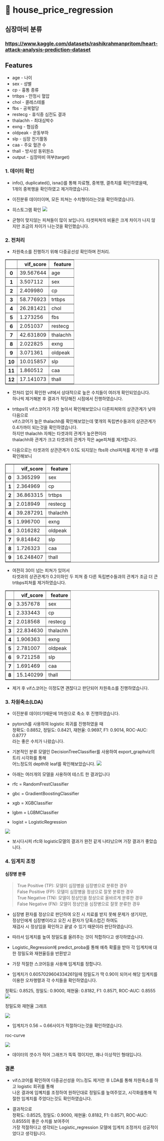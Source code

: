 # 🚩 house_price_regression

## 심장마비 분류

### https://www.kaggle.com/datasets/rashikrahmanpritom/heart-attack-analysis-prediction-dataset

## Features

- age - 나이
- sex - 성별
- cp - 흉통 종류
- trtbps - 안정시 혈압
- chol - 콜레스테롤
- fbs - 공복혈당
- restecg - 휴식중 심전도 결과
- thalachh - 최대심박수
- exng - 협심증
- oldpeak - 운동부하
- slp - 심장 전기활동
- caa - 주요 혈관 수
- thall - 방사성 동위원소
- output - 심장마비 여부(target)

### 1. 데이터 확인

- info(), duplicated(), isna()를 통해 자료형, 중복행, 결측치를 확인하였을때,  
  1개의 중복행을 확인하였고 제거하였습니다.

- 이진분류 데이터이며, 모든 피쳐는 수치형이라는것을 확인하였습니다.

- 히스토그램 확인
  <img src='./images/heart_hist01.png'>

- 균형이 맞지않는 피쳐들이 많이 보입니다. 타겟피쳐의 비율은 크게 차이가 나지 않지만 조금의 차이가 나는것을 확인했습니다.

### 2. 전처리

- 차원축소를 진행하기 위해 다중공선성 확인하며 전처리.

<table border="1" class="dataframe">
  <thead>
    <tr style="text-align: right;">
      <th></th>
      <th>vif_score</th>
      <th>feature</th>
    </tr>
  </thead>
  <tbody>
    <tr>
      <th>0</th>
      <td>39.567644</td>
      <td>age</td>
    </tr>
    <tr>
      <th>1</th>
      <td>3.507112</td>
      <td>sex</td>
    </tr>
    <tr>
      <th>2</th>
      <td>2.409980</td>
      <td>cp</td>
    </tr>
    <tr>
      <th>3</th>
      <td>58.776923</td>
      <td>trtbps</td>
    </tr>
    <tr>
      <th>4</th>
      <td>26.281421</td>
      <td>chol</td>
    </tr>
    <tr>
      <th>5</th>
      <td>1.273256</td>
      <td>fbs</td>
    </tr>
    <tr>
      <th>6</th>
      <td>2.051037</td>
      <td>restecg</td>
    </tr>
    <tr>
      <th>7</th>
      <td>42.631809</td>
      <td>thalachh</td>
    </tr>
    <tr>
      <th>8</th>
      <td>2.022825</td>
      <td>exng</td>
    </tr>
    <tr>
      <th>9</th>
      <td>3.071361</td>
      <td>oldpeak</td>
    </tr>
    <tr>
      <th>10</th>
      <td>10.015857</td>
      <td>slp</td>
    </tr>
    <tr>
      <th>11</th>
      <td>1.860512</td>
      <td>caa</td>
    </tr>
    <tr>
      <th>12</th>
      <td>17.141073</td>
      <td>thall</td>
    </tr>
  </tbody>
</table>

- 전처리 없이 확인한 vif에서 상대적으로 높은 수치들이 여러개 확인되었습니다.  
  하나씩 제거해본 후 결과가 적당해진 시점에서 진행하였습니다.

- trtbps의 vif스코어가 가장 높아서 확인해보았으나 다른피쳐와의 상관관계가 낮아 다음으로  
  vif스코어가 높은 thalachh를 확인해보았는데 몇개의 독립변수들과의 상관관계가  
   0.4가까이 되는것을 확인하였습니다.  
   하지만 thalachh 자체는 타겟과의 관계가 높은편이라  
   thalachh와 관계가 크고 타겟과의 관계가 작은 age피쳐를 제거합니다.

- 다음으로는 타겟과의 상관관계가 0.1도 되지않는 fbs와 chol피쳐를 제거한 후 vif를 확인해보니

<table border="1" class="dataframe">
  <thead>
    <tr style="text-align: right;">
      <th></th>
      <th>vif_score</th>
      <th>feature</th>
    </tr>
  </thead>
  <tbody>
    <tr>
      <th>0</th>
      <td>3.365299</td>
      <td>sex</td>
    </tr>
    <tr>
      <th>1</th>
      <td>2.364969</td>
      <td>cp</td>
    </tr>
    <tr>
      <th>2</th>
      <td>36.863315</td>
      <td>trtbps</td>
    </tr>
    <tr>
      <th>3</th>
      <td>2.018949</td>
      <td>restecg</td>
    </tr>
    <tr>
      <th>4</th>
      <td>39.287291</td>
      <td>thalachh</td>
    </tr>
    <tr>
      <th>5</th>
      <td>1.996700</td>
      <td>exng</td>
    </tr>
    <tr>
      <th>6</th>
      <td>3.016282</td>
      <td>oldpeak</td>
    </tr>
    <tr>
      <th>7</th>
      <td>9.814842</td>
      <td>slp</td>
    </tr>
    <tr>
      <th>8</th>
      <td>1.726323</td>
      <td>caa</td>
    </tr>
    <tr>
      <th>9</th>
      <td>16.248407</td>
      <td>thall</td>
    </tr>
  </tbody>
</table>

- 여전히 30이 넘는 피쳐가 있어서  
  타겟과의 상관관계가 0.2이하인 두 피쳐 중 다른 독립변수들과의 관계가 조금 더 큰 trtbps피쳐를 제거하였습니다.

<table border="1" class="dataframe">
  <thead>
    <tr style="text-align: right;">
      <th></th>
      <th>vif_score</th>
      <th>feature</th>
    </tr>
  </thead>
  <tbody>
    <tr>
      <th>0</th>
      <td>3.357678</td>
      <td>sex</td>
    </tr>
    <tr>
      <th>1</th>
      <td>2.333443</td>
      <td>cp</td>
    </tr>
    <tr>
      <th>2</th>
      <td>2.018568</td>
      <td>restecg</td>
    </tr>
    <tr>
      <th>3</th>
      <td>22.834630</td>
      <td>thalachh</td>
    </tr>
    <tr>
      <th>4</th>
      <td>1.906363</td>
      <td>exng</td>
    </tr>
    <tr>
      <th>5</th>
      <td>2.781007</td>
      <td>oldpeak</td>
    </tr>
    <tr>
      <th>6</th>
      <td>9.721258</td>
      <td>slp</td>
    </tr>
    <tr>
      <th>7</th>
      <td>1.691469</td>
      <td>caa</td>
    </tr>
    <tr>
      <th>8</th>
      <td>15.140299</td>
      <td>thall</td>
    </tr>
  </tbody>
</table>

- 제거 후 vif스코어는 이정도면 괜찮다고 판단되어 차원축소를 진행하였습니다.

### 3. 차원축소(LDA)

- 이진분류 데이터기때문에 1차원으로 축소 후 진행하였습니다.

- pytorch를 사용하여 logistic 회귀를 진행하였을 때  
  정확도: 0.8852, 정밀도: 0.8421, 재현율: 0.9697, F1: 0.9014, ROC-AUC: 0.8777  
  라는 좋은 수치가 나왔습니다.

- 기본적인 분류 모델인 DecisionTreeClassifier를 사용하여 export_graphviz의 트리 시각화를 통해  
  어느정도의 depth와 leaf를 확인해보았습니다.
  <img src='./images/hearts01.png'>

- 아래는 여러개의 모델을 사용하여 테스트 한 결과입니다
- rfc = RandomFrestClassifier
- gbc = GradientBoostingClassifier
- xgb = XGBClassifier
- lgbm = LGBMClassifier
- logist = LogisticRegression

<img src='./images/heart_models01.png'>

- 보시다시피 rfc와 logistic모델의 결과가 완전 같게 나타났으며 가장 결과가 좋았습니다.

### 4. 임계치 조정

#### 심장병 분류

> True Positive (TP): 모델이 심장병을 심장병으로 분류한 경우  
> False Positive (FP): 모델이 심장병을 정상으로 잘못 분류한 경우  
> True Negative (TN): 모델이 정상인을 정상으로 올바르게 분류한 경우  
> False Negative (FN): 모델이 정상인을 심장병으로 잘못 분류한 경우

- 심장병 환자를 정상으로 판단하여 오진 시 치료를 받지 못해 문제가 생기지만,  
  정상인에게 심장병이라고 오진 시 환자가 당혹스럽긴 하여도  
  재검사 시 정상임을 확인하고 끝낼 수 있기 때문이라 판단하였습니다.

- 따라서 임계치를 높여 정밀도를 올려주는 것이 적합하다고 생각하였습니다.

- Logistic_Regression에 predict_proba를 통해 예측 확률을 받아 각 임계치에 대한 정밀도와 재현율등을 반환받고
- 가장 적절한 스코어등을 사용해 임계치를 정합니다.

- 임계치가 0.6057029604334261일때 정밀도가 딱 0.90이 되어서 해당 임계치를 이용한 오차행렬과 각 수치들을 확인하였습니다.

정확도: 0.8525, 정밀도: 0.9000, 재현율: 0.8182, F1: 0.8571, ROC-AUC: 0.8555
<img src='./images/heart_eva03.png'>

정밀도와 재현율 그래프

<img src='./images/heart_pre_recall_curve.png'>

- 임계치가 0.56 ~ 0.66사이가 적절하다는것을 확인하였습니다.

roc-curve

<img src='./images/roc_curve01.png'>

- 데이터의 갯수가 적어 그래프가 뚝뚝 꺾이지만, 꽤나 이상적인 형태입니다.

### 결론

- vif스코어를 확인하여 다중공선성을 어느정도 제거한 후 LDA를 통해 차원축소를 하고 logistic 회귀를 통해  
  나온 결과에 임꼐치를 조정하여 원하던대로 정밀도를 높여주었고, 시각화를통해 적절한 임계치를 주었다는것도 확인하였습니다.

- 결과적으로  
  정확도: 0.8525, 정밀도: 0.9000, 재현율: 0.8182, F1: 0.8571, ROC-AUC: 0.8555의 좋은 수치를 보여주어  
  가장 적절하다고 생각되는 Logistic_regression 모델에 임계치 조정까지 성공적이었다고 생각됩니다.
